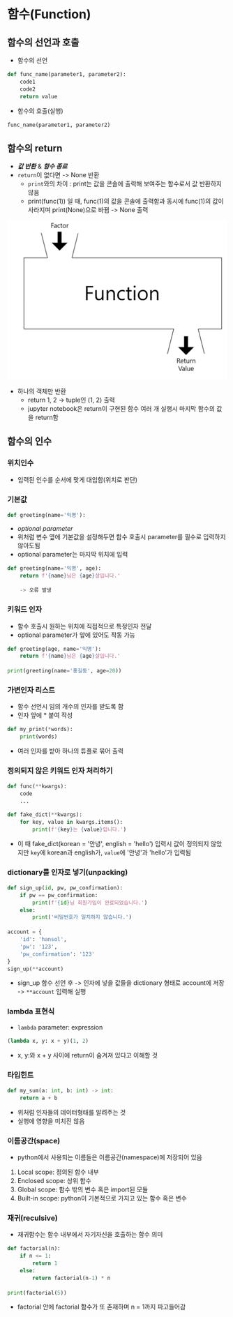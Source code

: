 # 함수(Function)

## 함수의 선언과 호출
- 함수의 선언
```python
def func_name(parameter1, parameter2):
    code1
    code2
    return value
```
- 함수의 호출(실행)
```python
func_name(parameter1, parameter2)
```

## 함수의 return
- ***값 반환*** & ***함수 종료***
- `return`이 없다면 -> None 반환
    - `print`와의 차이 : print는 값을 콘솔에 출력해 보여주는 함수로서 값 반환하지 않음
    - print(func(1)) 일 때, func(1)의 값을 콘솔에 출력함과 동시에 func(1)의 값이 사라지며 print(None)으로 바뀜 -> None 출력
    
![return_function](../assets/return_function.jpeg)

- 하나의 객체만 반환
    - return 1, 2 -> tuple인 (1, 2) 출력 
    - jupyter notebook은 return이 구현된 함수 여러 개 실행시 마지막 함수의 값을 return함

## 함수의 인수
### 위치인수
- 입력된 인수를 순서에 맞게 대입함(위치로 판단)

### 기본값
```python
def greeting(name='익명'):
```
- *optional parameter*
- 위처럼 변수 옆에 기본값을 설정해두면 함수 호출시 parameter를 필수로 입력하지 않아도됨
- optional parameter는 마지막 위치에 입력
```python
def greeting(name='익명', age):
    return f'{name}님은 {age}살입니다.'

    -> 오류 발생
```

### 키워드 인자
- 함수 호출시 원하는 위치에 직접적으로 특정인자 전달
- optional parameter가 앞에 있어도 작동 가능
```python
def greeting(age, name='익명'):
    return f'{name}님은 {age}살입니다.'

print(greeting(name='홍길동', age=20))
```

### 가변인자 리스트
- 함수 선언시 임의 개수의 인자를 받도록 함
- 인자 앞에 * 붙여 작성
```python
def my_print(*words):
    print(words)
```
- 여러 인자를 받아 하나의 튜플로 묶어 출력

### 정의되지 않은 키워드 인자 처리하기
```python
def func(**kwargs):
    code
    ...
```

```python
def fake_dict(**kwargs):
    for key, value in kwargs.items():
        print(f'{key}는 {value}입니다.')
```
- 이 때 fake_dict(korean = '안녕', english = 'hello') 입력시 값이 정의되지 않았지만 `key`에 korean과 english가, `value`에 '안녕'과 'hello'가 입력됨

### dictionary를 인자로 넣기(unpacking)
```python
def sign_up(id, pw, pw_confirmation):
    if pw == pw_confirmation:
        print(f'{id}님 회원가입이 완료되었습니다.')
    else:
        print('비밀번호가 일치하지 않습니다.')

account = {
    'id': 'hansol',
    'pw': '123',
    'pw_confirmation': '123' 
}
sign_up(**account)
```
- sign_up 함수 선언 후 -> 인자에 넣을 값들을 dictionary 형태로 account에 저장 -> `**account` 입력해 실행

### lambda 표현식
- `lambda` parameter: expression
```python
(lambda x, y: x + y)(1, 2)
```
- x, y:와 x + y 사이에 return이 숨겨져 있다고 이해할 것

### 타입힌트
```python
def my_sum(a: int, b: int) -> int:
    return a + b
```
- 위처럼 인자들의 데이터형태를 알려주는 것
- 실행에 영향을 미치진 않음

### 이름공간(space)
- python에서 사용되는 이름들은 이름공간(namespace)에 저장되어 있음

1. Local scope: 정의된 함수 내부
2. Enclosed scope: 상위 함수
3. Global scope: 함수 밖의 변수 혹은 import된 모듈
4. Built-in scope: python이 기본적으로 가지고 있는 함수 혹은 변수

### 재귀(reculsive)
- 재귀함수는 함수 내부에서 자기자신을 호출하는 함수 의미
```python
def factorial(n):
    if n <= 1:
        return 1
    else:
        return factorial(n-1) * n

print(factorial(5))
```
- factorial 안에 factorial 함수가 또 존재하며 n = 1까지 파고들어감
